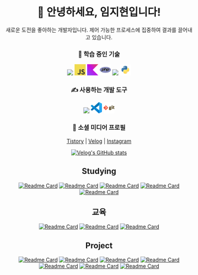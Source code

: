 <div align="center">
  <h1>👋 안녕하세요, 임지현입니다!</h1>
  <p>새로운 도전을 좋아하는 개발자입니다. 제어 가능한 프로세스에 집중하여 결과를 끌어내고 있습니다.</p>

<h3>🌱 학습 중인 기술</h3>
<p>
  <code><img height="30" src="https://cdn-icons-png.flaticon.com/512/226/226777.png"></code>
  <code><img height="30" src="https://raw.githubusercontent.com/github/explore/80688e429a7d4ef2fca1e82350fe8e3517d3494d/topics/javascript/javascript.png"></code>
  <code><img height="30" src="https://raw.githubusercontent.com/github/explore/80688e429a7d4ef2fca1e82350fe8e3517d3494d/topics/kotlin/kotlin.png"></code>
  <code><img height="30" src="https://raw.githubusercontent.com/github/explore/80688e429a7d4ef2fca1e82350fe8e3517d3494d/topics/php/php.png"></code>
  <code><img height="30" src="https://upload.wikimedia.org/wikipedia/commons/1/19/C_Logo.png"></code>
  <code><img height="30" src="https://raw.githubusercontent.com/github/explore/80688e429a7d4ef2fca1e82350fe8e3517d3494d/topics/python/python.png"></code>
</p>


<h3>✍ 사용하는 개발 도구</h3>
<p>
  <code><img height="30" src="https://upload.wikimedia.org/wikipedia/commons/thumb/9/9c/IntelliJ_IDEA_Icon.svg/2048px-IntelliJ_IDEA_Icon.svg.png"></code>
  <code><img height="30" src="https://raw.githubusercontent.com/github/explore/80688e429a7d4ef2fca1e82350fe8e3517d3494d/topics/visual-studio-code/visual-studio-code.png"></code>
  <code><img height="30" src="https://raw.githubusercontent.com/github/explore/80688e429a7d4ef2fca1e82350fe8e3517d3494d/topics/git/git.png"></code>
</p>



<h3>💫 소셜 미디어 프로필</h3>
<p>
  <a href="https://rei050r.tistory.com/">Tistory</a> |
  <a href="https://velog.io/@mic050r">Velog</a> |
  <a href="https://www.instagram.com/rei050r/">Instagram</a> 
</p>

[![Velog's GitHub stats](https://velog-readme-stats.vercel.app/api?name=mic050r)](https://velog.io/@mic050r)

<!-- <h2>GitHub Streak</h2>
[![GitHub Streak](https://streak-stats.demolab.com?user=mic050r&theme=apprentice&date_format=%5BY.%5Dn.j)](https://git.io/streak-stats)
-->

<h2>Studying</h2>

[![Readme Card](https://github-readme-stats.vercel.app/api/pin/?username=mic050r&repo=Study_Java)](https://github.com/mic050r/Study_Java)
[![Readme Card](https://github-readme-stats.vercel.app/api/pin/?username=mic050r&repo=Algorithm_C)](https://github.com/mic050r/Algorithm_C)
[![Readme Card](https://github-readme-stats.vercel.app/api/pin/?username=mic050r&repo=WEB2-PHP)](https://github.com/mic050r/WEB2-PHP)
[![Readme Card](https://github-readme-stats.vercel.app/api/pin/?username=mic050r&repo=TIL)](https://github.com/mic050r/TIL)
[![Readme Card](https://github-readme-stats.vercel.app/api/pin/?username=mic050r&repo=2023-TIL_DS-study)](https://github.com/mic050r/2023-TIL_DS-study)


<h2>교육</h2>

[![Readme Card](https://github-readme-stats.vercel.app/api/pin/?username=mic050r&repo=JavaScript_for_studying_alone)](https://github.com/mic050r/JavaScript_for_studying_alone)
[![Readme Card](https://github-readme-stats.vercel.app/api/pin/?username=mic050r&repo=Python_for_studying_alone)](https://github.com/mic050r/Python_for_studying_alone)
[![Readme Card](https://github-readme-stats.vercel.app/api/pin/?username=mic050r&repo=WebApplication)](https://github.com/mic050r/WebApplication)

<h2>Project</h2>

[![Readme Card](https://github-readme-stats.vercel.app/api/pin/?username=mic050r&repo=Mirim-Prescription)](https://github.com/mic050r/Mirim-Prescription)
[![Readme Card](https://github-readme-stats.vercel.app/api/pin/?username=mic050r&repo=Your-Planet-1)](https://github.com/mic050r/Your-Planet-1)
[![Readme Card](https://github-readme-stats.vercel.app/api/pin/?username=mic050r&repo=Java_winter)](https://github.com/mic050r/Java_winter)
[![Readme Card](https://github-readme-stats.vercel.app/api/pin/?username=mic050r&repo=TWeeksStudy_JS)](https://github.com/mic050r/TWeeksStudy_JS)
[![Readme Card](https://github-readme-stats.vercel.app/api/pin/?username=mic050r&repo=DoNotSleepAI)](https://github.com/mic050r/DoNotSleepAI)
[![Readme Card](https://github-readme-stats.vercel.app/api/pin/?username=mic050r&repo=Web-Project)](https://github.com/mic050r/Web-Project)
[![Readme Card](https://github-readme-stats.vercel.app/api/pin/?username=mic050r&repo=StarBucks)](https://github.com/mic050r/StarBucks)







</div>

